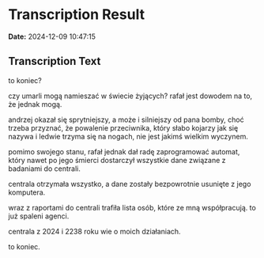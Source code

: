 ﻿# Transcription Result
**Date:** 2024-12-09 10:47:15

## Transcription Text

to koniec?

czy umarli mogą namieszać w świecie żyjących? rafał jest dowodem na to, że jednak mogą.

andrzej okazał się sprytniejszy, a może i silniejszy od pana bomby, choć trzeba przyznać, że powalenie przeciwnika, który słabo kojarzy jak się nazywa i ledwie trzyma się na nogach, nie jest jakimś wielkim wyczynem.

pomimo swojego stanu, rafał jednak dał radę zaprogramować automat, który nawet po jego śmierci dostarczył wszystkie dane związane z badaniami do centrali.

centrala otrzymała wszystko, a dane zostały bezpowrotnie usunięte z jego komputera.

wraz z raportami do centrali trafiła lista osób, które ze mną współpracują. to już spaleni agenci.

centrala z 2024 i 2238 roku wie o moich działaniach.

to koniec.
